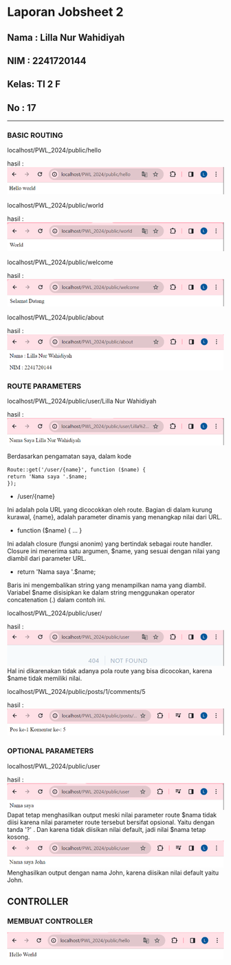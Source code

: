 # Laporan Jobsheet 2
## Nama : Lilla Nur Wahidiyah
## NIM  : 2241720144
## Kelas: TI 2 F
## No   : 17
-------------------------------------------------------------


### BASIC ROUTING
localhost/PWL_2024/public/hello
</p>hasil :
<img src="picture/1.png">
</p></p>

localhost/PWL_2024/public/world
</p>hasil :
<img src="picture/2.png">
</p></p>

localhost/PWL_2024/public/welcome
</p>hasil :
<img src="picture/3.png">
</p></p>

localhost/PWL_2024/public/about
</p>hasil :
<img src="picture/5.png">
</p></p>

### ROUTE PARAMETERS

localhost/PWL_2024/public/user/Lilla Nur Wahidiyah
</p>hasil :
<img src="picture/4.png">
</p></p>
Berdasarkan pengamatan saya, dalam kode

```
Route::get('/user/{name}', function ($name) {
return 'Nama saya '.$name;
});
```
 * /user/{name}
 
 Ini adalah pola URL yang dicocokkan oleh route. Bagian di dalam kurung kurawal, {name}, adalah parameter dinamis yang menangkap nilai dari URL.

* function ($name) { ... }

Ini adalah closure (fungsi anonim) yang bertindak sebagai route handler. Closure ini menerima satu argumen, $name, yang sesuai dengan nilai yang diambil dari parameter URL.

* return 'Nama saya '.$name;

Baris ini mengembalikan string yang menampilkan nama yang diambil. Variabel $name disisipkan ke dalam string menggunakan operator concatenation (.) dalam contoh ini.

localhost/PWL_2024/public/user/
</p>hasil :
<img src="picture/6.png">
Hal ini dikarenakan tidak adanya pola route yang bisa dicocokan, karena $name tidak memiliki nilai.
<p><p>

localhost/PWL_2024/public/posts/1/comments/5
</p>hasil :
<img src="picture/7.png">

### OPTIONAL PARAMETERS

localhost/PWL_2024/public/user
<p>hasil :
<img src="picture/8.png">
Dapat tetap menghasilkan output meski nilai parameter route $nama tidak diisi karena nilai parameter route tersebut bersifat opsional. Yaitu dengan tanda '?' . Dan karena tidak diisikan nilai default, jadi nilai $nama tetap kosong. 
<img src="picture/9.png">
Menghasilkan output dengan nama John, karena diisikan nilai default yaitu John.

## CONTROLLER

### MEMBUAT CONTROLLER
<img src="picture/10.png">


